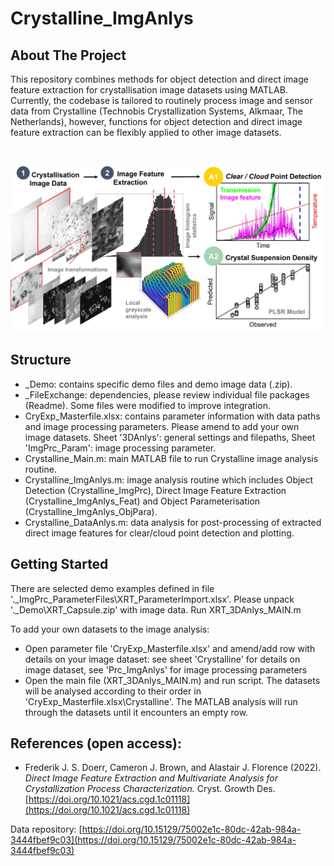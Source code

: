 # Crystalline_ImgAnlys

<!-- About The Project -->
## About The Project
This repository combines methods for object detection and direct image feature extraction for crystallisation image datasets using MATLAB. Currently, the codebase is tailored to routinely process image and sensor data from Crystalline (Technobis Crystallization Systems, Alkmaar, The Netherlands), however, functions for object detection and direct image feature extraction can be flexibly applied to other image datasets.

<!-- Graphical Abstract -->
<br />
<p align="center">
  <a href="https://github.com/frederikdoerr/ Crystalline_ImgAnlys">
    <img src="GraphicalAbstract_CryImg.jpg" alt="Logo" width="508" height="266">
  </a>
</p>


<!-- Structure-->
## Structure
* _Demo: contains specific demo files and demo image data (.zip). 
* _FileExchange: dependencies, please review individual file packages (Readme). Some files were modified to improve integration.
* CryExp_Masterfile.xlsx: contains parameter information with data paths and image processing parameters. Please amend to add your own image datasets. Sheet '3DAnlys': general settings and filepaths, Sheet 'ImgPrc_Param': image processing parameter.
* Crystalline_Main.m: main MATLAB file to run Crystalline image analysis routine.
* Crystalline_ImgAnlys.m: image analysis routine which includes Object Detection (Crystalline_ImgPrc), Direct Image Feature Extraction (Crystalline_ImgAnlys_Feat) and Object Parameterisation (Crystalline_ImgAnlys_ObjPara).
* Crystalline_DataAnlys.m: data analysis for post-processing of extracted direct image features for clear/cloud point detection and plotting.

<!-- Getting Started-->
## Getting Started
There are selected demo examples defined in file '.\_ImgPrc_ParameterFiles\XRT_ParameterImport.xlsx'. Please unpack '.\_Demo\XRT_Capsule.zip' with image data. Run XRT_3DAnlys_MAIN.m

To add your own datasets to the image analysis:
- Open parameter file 'CryExp_Masterfile.xlsx' and amend/add row with details on your image dataset: see sheet 'Crystalline' for details on image dataset, see 'Prc_ImgAnlys' for image processing parameters
- Open the main file (XRT_3DAnlys_MAIN.m) and run script. The datasets will be analysed according to their order in 'CryExp_Masterfile.xlsx\Crystalline'. The MATLAB analysis will run through the datasets until it encounters an empty row.

<!-- References-->
## References (open access):
- Frederik J. S. Doerr, Cameron J. Brown, and Alastair J. Florence (2022). *Direct Image Feature Extraction and Multivariate Analysis for Crystallization Process Characterization.* Cryst. Growth Des. [https://doi.org/10.1021/acs.cgd.1c01118](https://doi.org/10.1021/acs.cgd.1c01118)

Data repository: [https://doi.org/10.15129/75002e1c-80dc-42ab-984a-3444fbef9c03](https://doi.org/10.15129/75002e1c-80dc-42ab-984a-3444fbef9c03)  
